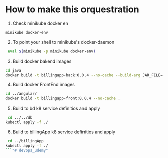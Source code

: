 # How to make this orquestration
1. Check minikube docker  en 
```sh
minikube docker-env
```
2. To point your shell to minikube's docker-daemon
```sh
 eval $(minikube -p minikube docker-env)
```
3. Build docker bakend images 
```sh
cd java
docker build -t billingapp-back:0.0.4 --no-cache --build-arg JAR_FILE=./*jar .
```
4. Build docker FrontEnd images 
```sh
cd ../angular/
docker build -t billingapp-front:0.0.4 --no-cache .
```
5. Build to bd k8 service definitios and apply 
```sh
 cd ../../db
kubectl apply -f ./
```
6. Build to billingApp k8 service definitios and apply 
```sh
 cd ../billingApp
kubectl apply -f ./
```"# devops_udemy" 

